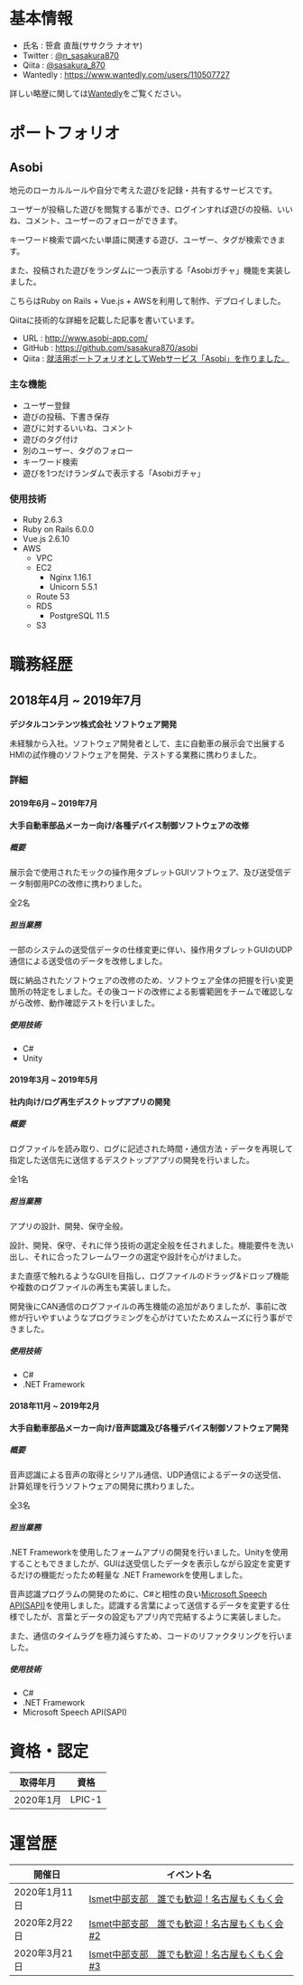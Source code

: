 # 基本情報
+ 氏名 : 笹倉 直哉(ササクラ ナオヤ)
+ Twitter : [@n_sasakura870](https://twitter.com/n_sasakura870)
+ Qiita : [@sasakura_870](https://qiita.com/sasakura_870)
+ Wantedly : https://www.wantedly.com/users/110507727

詳しい略歴に関しては[Wantedly](https://www.wantedly.com/users/110507727)をご覧ください。

# ポートフォリオ
## Asobi
地元のローカルルールや自分で考えた遊びを記録・共有するサービスです。

ユーザーが投稿した遊びを閲覧する事ができ、ログインすれば遊びの投稿、いいね、コメント、ユーザーのフォローができます。

キーワード検索で調べたい単語に関連する遊び、ユーザー、タグが検索できます。

また、投稿された遊びをランダムに一つ表示する「Asobiガチャ」機能を実装しました。

こちらはRuby on Rails + Vue.js + AWSを利用して制作、デプロイしました。

Qiitaに技術的な詳細を記載した記事を書いています。

+ URL : http://www.asobi-app.com/
+ GitHub : https://github.com/sasakura870/asobi
+ Qiita : [就活用ポートフォリオとしてWebサービス「Asobi」を作りました。](https://qiita.com/sasakura_870/items/1eb666c80c4ceb815dd8)

### 主な機能
+ ユーザー登録
+ 遊びの投稿、下書き保存
+ 遊びに対するいいね、コメント
+ 遊びのタグ付け
+ 別のユーザー、タグのフォロー
+ キーワード検索
+ 遊びを1つだけランダムで表示する「Asobiガチャ」

### 使用技術
+ Ruby 2.6.3
+ Ruby on Rails 6.0.0
+ Vue.js 2.6.10
+ AWS
  + VPC
  + EC2
    + Nginx 1.16.1
    + Unicorn 5.5.1
  + Route 53
  + RDS
    + PostgreSQL 11.5
  + S3

# 職務経歴
## 2018年4月 ~ 2019年7月
**デジタルコンテンツ株式会社 ソフトウェア開発**

未経験から入社。ソフトウェア開発者として、主に自動車の展示会で出展するHMIの試作機のソフトウェアを開発、テストする業務に携わりました。

### 詳細
#### 2019年6月 ~ 2019年7月
**大手自動車部品メーカー向け/各種デバイス制御ソフトウェアの改修**

##### 概要
展示会で使用されたモックの操作用タブレットGUIソフトウェア、及び送受信データ制御用PCの改修に携わりました。

全2名

##### 担当業務
一部のシステムの送受信データの仕様変更に伴い、操作用タブレットGUIのUDP通信による送受信のデータを改修しました。

既に納品されたソフトウェアの改修のため、ソフトウェア全体の把握を行い変更箇所の特定をしました。その後コードの改修による影響範囲をチームで確認しながら改修、動作確認テストを行いました。

##### 使用技術
+ C#
+ Unity

#### 2019年3月 ~ 2019年5月
**社内向け/ログ再生デスクトップアプリの開発**

##### 概要
ログファイルを読み取り、ログに記述された時間・通信方法・データを再現して指定した送信先に送信するデスクトップアプリの開発を行いました。

全1名

##### 担当業務
アプリの設計、開発、保守全般。

設計、開発、保守、それに伴う技術の選定全般を任されました。機能要件を洗い出し、それに合ったフレームワークの選定や設計を心がけました。

また直感で触れるようなGUIを目指し、ログファイルのドラッグ&ドロップ機能や複数のログファイルの再生も実装しました。

開発後にCAN通信のログファイルの再生機能の追加がありましたが、事前に改修が行いやすいようなプログラミングを心がけていたためスムーズに行う事ができました。

##### 使用技術
- C#
- .NET Framework

#### 2018年11月 ~ 2019年2月
**大手自動車部品メーカー向け/音声認識及び各種デバイス制御ソフトウェア開発**

##### 概要
音声認識による音声の取得とシリアル通信、UDP通信によるデータの送受信、計算処理を行うソフトウェアの開発に携わりました。

全3名

##### 担当業務
.NET Frameworkを使用したフォームアプリの開発を行いました。Unityを使用することもできましたが、GUIは送受信したデータを表示しながら設定を変更するだけの機能だったため軽量な .NET Frameworkを使用しました。

音声認識プログラムの開発のために、C#と相性の良い[Microsoft Speech API(SAPI)](https://docs.microsoft.com/en-us/previous-versions/office/developer/speech-technologies/hh361572(v=office.14)?redirectedfrom=MSDN)を使用しました。認識する言葉によって送信するデータを変更する仕様でしたが、言葉とデータの設定もアプリ内で完結するように実装しました。

また、通信のタイムラグを極力減らすため、コードのリファクタリングを行いました。

##### 使用技術
- C#
- .NET Framework
- Microsoft Speech API(SAPI)

# 資格・認定
|取得年月|資格|
|---|---|
|2020年1月|LPIC-1|


# 運営歴
|開催日|イベント名|
|---|---|
|2020年1月11日|[Ismet中部支部　誰でも歓迎！名古屋もくもく会](https://connpass.com/event/158832/)|
|2020年2月22日|[Ismet中部支部　誰でも歓迎！名古屋もくもく会 #2](https://ismet-chubu.connpass.com/event/163593/)|
|2020年3月21日|[Ismet中部支部　誰でも歓迎！名古屋もくもく会 #3](https://ismet-chubu.connpass.com/event/169040/)|
